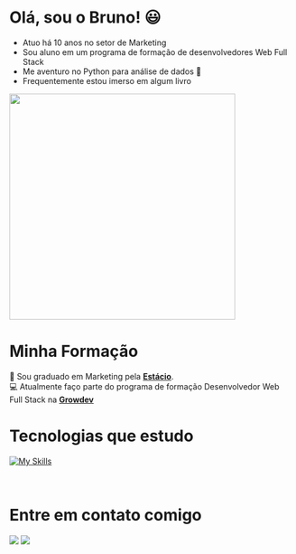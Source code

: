 # Olá, sou o Bruno! 😃 
- Atuo há 10 anos no setor de Marketing
- Sou aluno em um programa de formação de desenvolvedores Web Full Stack
- Me aventuro no Python para análise de dados 🐍
- Frequentemente estou imerso em algum livro

<code><img width="400" src="https://media.giphy.com/media/v1.Y2lkPTc5MGI3NjExbm1jYXV2dTRlaWozOHN3ZW5tMHA1dmU4YzA0YXZkbXY2enM3aDY5aiZlcD12MV9pbnRlcm5hbF9naWZfYnlfaWQmY3Q9Zw/iIqmM5tTjmpOB9mpbn/giphy.gif"></code>

# Minha Formação
🎯  Sou graduado em Marketing pela <u><strong>Estácio</strong></u>.<br>
💻  Atualmente faço parte do programa de formação Desenvolvedor Web Full Stack na  <u><strong>Growdev</strong></u>
<br>

# Tecnologias que estudo

[![My Skills](https://skillicons.dev/icons?i=js,html,css,github,git,py,vscode)](https://skillicons.dev)

<br>

# Entre em contato comigo
<a target="_blank" href="https://www.linkedin.com/in/bruno-silvestrin-7a758545/"><img src="https://img.shields.io/badge/-LinkedIn-0077B5?style=for-the-badge&logo=Linkedin&logoColor=white"></img></a>
<a target="_blank" href="mailto:brunosb89@gmail.com"><img src="https://img.shields.io/badge/-Gmail-D14836?style=for-the-badge&logo=Gmail&logoColor=white"></img></a>
 
